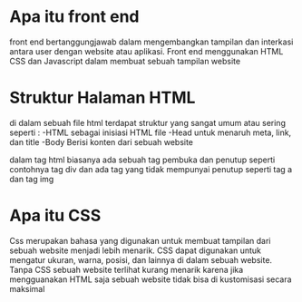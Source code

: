 # Apa itu front end
front end bertanggungjawab dalam mengembangkan tampilan dan interkasi antara user dengan website atau aplikasi. Front end menggunakan HTML CSS dan Javascript dalam membuat sebuah tampilan website

# Struktur Halaman HTML
di dalam sebuah file html terdapat struktur yang sangat umum atau sering seperti : -HTML sebagai inisiasi HTML file -Head untuk menaruh meta, link, dan title -Body Berisi konten dari sebuah website

dalam tag html biasanya ada sebuah tag pembuka dan penutup seperti contohnya tag div dan ada tag yang tidak mempunyai penutup seperti tag a dan tag img

# Apa itu CSS
Css merupakan bahasa yang digunakan untuk membuat tampilan dari sebuah website menjadi lebih menarik. CSS dapat digunakan untuk mengatur ukuran, warna, posisi, dan lainnya di dalam sebuah website. Tanpa CSS sebuah website terlihat kurang menarik karena jika mengguanakan HTML saja sebuah website tidak bisa di kustomisasi secara maksimal
